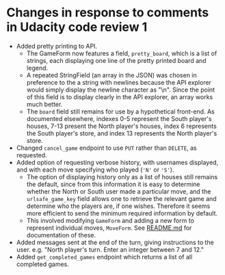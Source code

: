 # Changes in response to comments in Udacity code review 1

- Added pretty printing to API.
    + The GameForm now features a field, `pretty_board`, which is a list of strings, each displaying one line of the pretty printed board and legend.
    + A repeated StringField (an array in the JSON) was chosen in preference to the a string with newlines because the API explorer would simply display the newline character as "\n". Since the point of this field is to display clearly in the API explorer, an array works much better.
    + The `board` field still remains for use by a hypothetical front-end. As documented elsewhere, indexes 0-5 represent the South player's houses, 7-13 present the North player's houses, index 6 represents the South player's store, and index 13 represents the North player's store.
- Changed `cancel_game` endpoint to use `PUT` rather than `DELETE`, as requested.
- Added option of requesting verbose history, with usernames displayed, and with each move specifying who played (`'N'` or `'S'`).
    + The option of displaying history only as a list of houses still remains the default, since from this information it is easy to determine whether the North or South user made a particular move, and the `urlsafe_game_key` field allows one to retrieve the relevant game and determine who the players are, if one wishes. Therefore it seems more efficient to send the minimum required information by default.
    + This involved modifying `GameForm` and adding a new form to represent individual moves, `MoveForm`. See [README.md](README.md) for documentation of these.
- Added messages sent at the end of the turn, giving instructions to the user. e.g. "North player's turn. Enter an integer between 7 and 12."
- Added `get_completed_games` endpoint which returns a list of all completed games.
